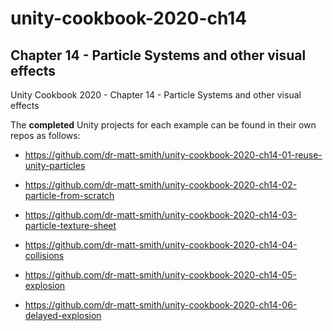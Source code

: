 # unity-cookbook-2020-ch14

## Chapter 14 - Particle Systems and other visual effects

Unity Cookbook 2020 - Chapter 14 - Particle Systems and other visual effects

The **completed** Unity projects for each example can be found in their own repos as follows:

- https://github.com/dr-matt-smith/unity-cookbook-2020-ch14-01-reuse-unity-particles

- https://github.com/dr-matt-smith/unity-cookbook-2020-ch14-02-particle-from-scratch

- https://github.com/dr-matt-smith/unity-cookbook-2020-ch14-03-particle-texture-sheet

- https://github.com/dr-matt-smith/unity-cookbook-2020-ch14-04-collisions

- https://github.com/dr-matt-smith/unity-cookbook-2020-ch14-05-explosion

- https://github.com/dr-matt-smith/unity-cookbook-2020-ch14-06-delayed-explosion



